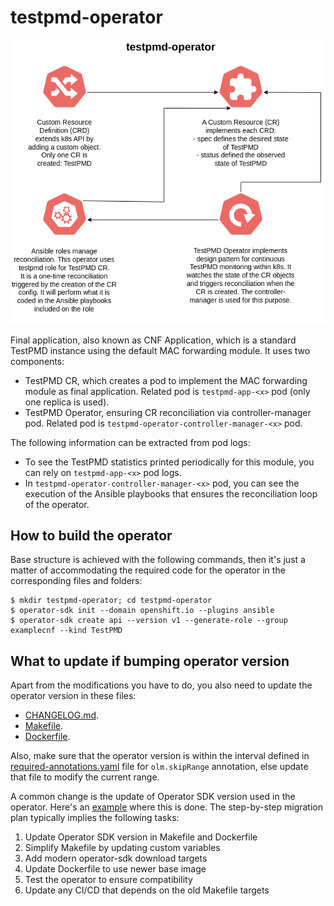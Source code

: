 # testpmd-operator

![Operator behavior](../documentation/testpmd-operator.png)

Final application, also known as CNF Application, which is a standard TestPMD instance using the default MAC forwarding module. It uses two components:

- TestPMD CR, which creates a pod to implement the MAC forwarding module as final application. Related pod is `testpmd-app-<x>` pod (only one replica is used).
- TestPMD Operator, ensuring CR reconciliation via controller-manager pod. Related pod is `testpmd-operator-controller-manager-<x>` pod.

The following information can be extracted from pod logs:

- To see the TestPMD statistics printed periodically for this module, you can rely on `testpmd-app-<x>` pod logs.
- In `testpmd-operator-controller-manager-<x>` pod, you can see the execution of the Ansible playbooks that ensures the reconciliation loop of the operator.

## How to build the operator

Base structure is achieved with the following commands, then it's just a matter of accommodating the required code for the operator in the corresponding files and folders:

```
$ mkdir testpmd-operator; cd testpmd-operator
$ operator-sdk init --domain openshift.io --plugins ansible
$ operator-sdk create api --version v1 --generate-role --group examplecnf --kind TestPMD
```

## What to update if bumping operator version

Apart from the modifications you have to do, you also need to update the operator version in these files:

- [CHANGELOG.md](CHANGELOG.md).
- [Makefile](Makefile).
- [Dockerfile](Dockerfile).

Also, make sure that the operator version is within the interval defined in [required-annotations.yaml](../utils/required-annotations.yaml) file for `olm.skipRange` annotation, else update that file to modify the current range.

A common change is the update of Operator SDK version used in the operator. Here's an [example](https://github.com/openshift-kni/example-cnf/pull/108) where this is done. The step-by-step migration plan typically implies the following tasks:

1. Update Operator SDK version in Makefile and Dockerfile
2. Simplify Makefile by updating custom variables
3. Add modern operator-sdk download targets
4. Update Dockerfile to use newer base image
5. Test the operator to ensure compatibility
6. Update any CI/CD that depends on the old Makefile targets
